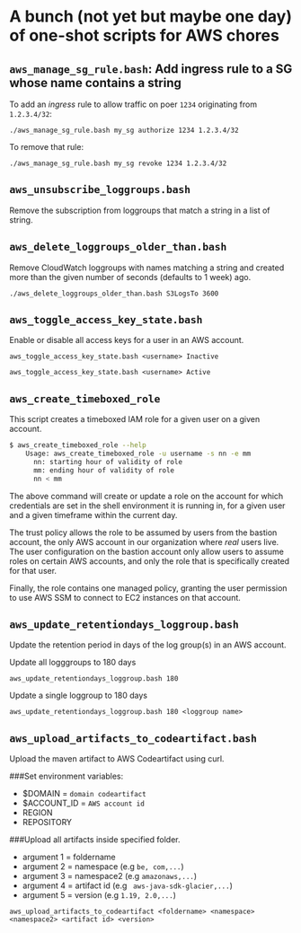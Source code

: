 # A bunch (not yet but maybe one day) of one-shot scripts for AWS chores


## `aws_manage_sg_rule.bash`: Add ingress rule to a SG whose name contains a string

To add an _ingress_ rule to allow traffic on poer `1234` originating from `1.2.3.4/32`:

```
./aws_manage_sg_rule.bash my_sg authorize 1234 1.2.3.4/32
```

To remove that rule:

```
./aws_manage_sg_rule.bash my_sg revoke 1234 1.2.3.4/32
```

## `aws_unsubscribe_loggroups.bash`

Remove the subscription from loggroups that match a string in a list of string.

## `aws_delete_loggroups_older_than.bash`

Remove CloudWatch loggroups with names matching a string and created more than
the given number of seconds (defaults to 1 week) ago.

```
./aws_delete_loggroups_older_than.bash S3LogsTo 3600
```

## `aws_toggle_access_key_state.bash`

Enable or disable all access keys for a user in an AWS account.

```
aws_toggle_access_key_state.bash <username> Inactive
```

```
aws_toggle_access_key_state.bash <username> Active
```

## `aws_create_timeboxed_role`

This script creates a timeboxed IAM role for a given user on a given account.

```bash
$ aws_create_timeboxed_role --help
    Usage: aws_create_timeboxed_role -u username -s nn -e mm
      nn: starting hour of validity of role
      mm: ending hour of validity of role
      nn < mm
```

The above command will create or update a role on the account for which credentials are set
in the shell environment it is running in, for a given user and a given timeframe within the
current day.

The trust policy allows the role to be assumed by users from the bastion account, the only
AWS account in our organization where _real_ users live. The user configuration on the
bastion account only allow users to assume roles on certain AWS accounts, and only the role
that is specifically created for that user.

Finally, the role contains one managed policy, granting the user permission to use AWS SSM
to connect to EC2 instances on that account.

## `aws_update_retentiondays_loggroup.bash`

Update the retention period in days of the log group(s) in an AWS account.

Update all logggroups to 180 days
```
aws_update_retentiondays_loggroup.bash 180
```

Update a single loggroup to 180 days
```
aws_update_retentiondays_loggroup.bash 180 <loggroup name>
```

## `aws_upload_artifacts_to_codeartifact.bash`

Upload the maven artifact to AWS Codeartifact using curl.

###Set environment variables:
* $DOMAIN = `domain codeartifact`
* $ACCOUNT_ID = `AWS account id`
* REGION
* REPOSITORY

###Upload all artifacts inside specified folder.

* argument 1 = foldername
* argument 2 = namespace (e.g `be, com,...`)
* argument 3 = namespace2 (e.g `amazonaws,...`)
* argument 4 = artifact id (e.g ` aws-java-sdk-glacier,...`)
* argument 5 = version (e.g `1.19, 2.0,...`)

```
aws_upload_artifacts_to_codeartifact <foldername> <namespace> <namespace2> <artifact id> <version>
```